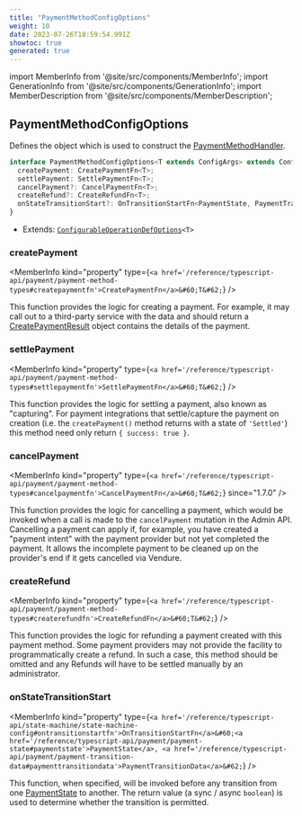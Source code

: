 ```yaml
---
title: "PaymentMethodConfigOptions"
weight: 10
date: 2023-07-26T18:59:54.991Z
showtoc: true
generated: true
---
```

<!-- This file was generated from the Vendure source. Do not modify. Instead, re-run the "docs:build" script -->
import MemberInfo from '@site/src/components/MemberInfo';
import GenerationInfo from '@site/src/components/GenerationInfo';
import MemberDescription from '@site/src/components/MemberDescription';


## PaymentMethodConfigOptions

<GenerationInfo sourceFile="packages/core/src/config/payment/payment-method-handler.ts" sourceLine="255" packageName="@vendure/core" />

Defines the object which is used to construct the <a href='/reference/typescript-api/payment/payment-method-handler#paymentmethodhandler'>PaymentMethodHandler</a>.

```ts title="Signature"
interface PaymentMethodConfigOptions<T extends ConfigArgs> extends ConfigurableOperationDefOptions<T> {
  createPayment: CreatePaymentFn<T>;
  settlePayment: SettlePaymentFn<T>;
  cancelPayment?: CancelPaymentFn<T>;
  createRefund?: CreateRefundFn<T>;
  onStateTransitionStart?: OnTransitionStartFn<PaymentState, PaymentTransitionData>;
}
```
* Extends: <code><a href='/reference/typescript-api/configurable-operation-def/configurable-operation-def-options#configurableoperationdefoptions'>ConfigurableOperationDefOptions</a>&#60;T&#62;</code>



<div className="members-wrapper">

### createPayment

<MemberInfo kind="property" type={`<a href='/reference/typescript-api/payment/payment-method-types#createpaymentfn'>CreatePaymentFn</a>&#60;T&#62;`}   />

This function provides the logic for creating a payment. For example,
it may call out to a third-party service with the data and should return a
<a href='/reference/typescript-api/payment/payment-method-types#createpaymentresult'>CreatePaymentResult</a> object contains the details of the payment.
### settlePayment

<MemberInfo kind="property" type={`<a href='/reference/typescript-api/payment/payment-method-types#settlepaymentfn'>SettlePaymentFn</a>&#60;T&#62;`}   />

This function provides the logic for settling a payment, also known as "capturing".
For payment integrations that settle/capture the payment on creation (i.e. the
`createPayment()` method returns with a state of `'Settled'`) this method
need only return `{ success: true }`.
### cancelPayment

<MemberInfo kind="property" type={`<a href='/reference/typescript-api/payment/payment-method-types#cancelpaymentfn'>CancelPaymentFn</a>&#60;T&#62;`}  since="1.7.0"  />

This function provides the logic for cancelling a payment, which would be invoked when a call is
made to the `cancelPayment` mutation in the Admin API. Cancelling a payment can apply
if, for example, you have created a "payment intent" with the payment provider but not yet
completed the payment. It allows the incomplete payment to be cleaned up on the provider's end
if it gets cancelled via Vendure.
### createRefund

<MemberInfo kind="property" type={`<a href='/reference/typescript-api/payment/payment-method-types#createrefundfn'>CreateRefundFn</a>&#60;T&#62;`}   />

This function provides the logic for refunding a payment created with this
payment method. Some payment providers may not provide the facility to
programmatically create a refund. In such a case, this method should be
omitted and any Refunds will have to be settled manually by an administrator.
### onStateTransitionStart

<MemberInfo kind="property" type={`<a href='/reference/typescript-api/state-machine/state-machine-config#ontransitionstartfn'>OnTransitionStartFn</a>&#60;<a href='/reference/typescript-api/payment/payment-state#paymentstate'>PaymentState</a>, <a href='/reference/typescript-api/payment/payment-transition-data#paymenttransitiondata'>PaymentTransitionData</a>&#62;`}   />

This function, when specified, will be invoked before any transition from one <a href='/reference/typescript-api/payment/payment-state#paymentstate'>PaymentState</a> to another.
The return value (a sync / async `boolean`) is used to determine whether the transition is permitted.


</div>

